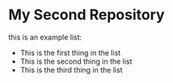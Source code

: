 # My Second Repository

this is an example list:
* This is the first thing in the list
* This is the second thing in the list
* This is the third thing in the list

